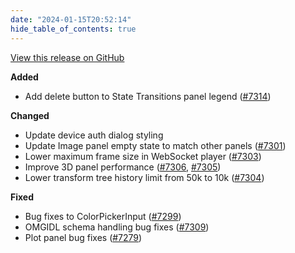 ```yaml
---
date: "2024-01-15T20:52:14"
hide_table_of_contents: true
---
```

[View this release on GitHub](https://github.com/foxglove/studio/releases/tag/v1.84.0)

**Added**
* Add delete button to State Transitions panel legend ([#7314](https://github.com/foxglove/studio/pull/7314))

**Changed**
* Update device auth dialog styling
* Update Image panel empty state to match other panels ([#7301](https://github.com/foxglove/studio/pull/7301))
* Lower maximum frame size in WebSocket player ([#7303](https://github.com/foxglove/studio/pull/7303))
* Improve 3D panel performance ([#7306](https://github.com/foxglove/studio/pull/7306), [#7305](https://github.com/foxglove/studio/pull/7305))
* Lower transform tree history limit from 50k to 10k ([#7304](https://github.com/foxglove/studio/pull/7304))

**Fixed**
* Bug fixes to ColorPickerInput ([#7299](https://github.com/foxglove/studio/pull/7299))
* OMGIDL schema handling bug fixes ([#7309](https://github.com/foxglove/studio/pull/7309))
* Plot panel bug fixes ([#7279](https://github.com/foxglove/studio/pull/7279))